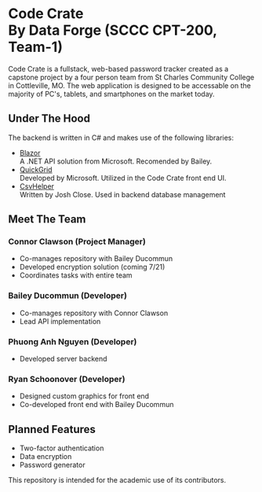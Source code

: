 # Code Crate<br>By Data Forge (SCCC CPT-200, Team-1)

Code Crate is a fullstack, web-based password tracker created as a capstone project by a four person team from St Charles Community College in Cottleville, MO. The web application is designed to be accessable on the majority of PC's, tablets, and smartphones on the market today. 

## Under The Hood
The backend is written in C# and makes use of the following libraries:
- [Blazor](https://dotnet.microsoft.com/en-us/apps/aspnet/web-apps/blazor)  
A .NET API solution from Microsoft. Recomended by Bailey. 
- [QuickGrid](https://aspnet.github.io/quickgridsamples/)  
Developed by Microsoft. Utilized in the Code Crate front end UI.
- [CsvHelper](https://joshclose.github.io/CsvHelper/)  
Written by Josh Close. Used in backend database management

## Meet The Team
### Connor Clawson (Project Manager)
- Co-manages repository with Bailey Ducommun
- Developed encryption solution (coming 7/21)
- Coordinates tasks with entire team

### Bailey Ducommun (Developer)
- Co-manages repository with Connor Clawson
- Lead API implementation

### Phuong Anh Nguyen (Developer)
- Developed server backend

### Ryan Schoonover (Developer)
- Designed custom graphics for front end
- Co-developed front end with Bailey Ducommun

## Planned Features
- Two-factor authentication
- Data encryption
- Password generator

This repository is intended for the academic use of its contributors.
